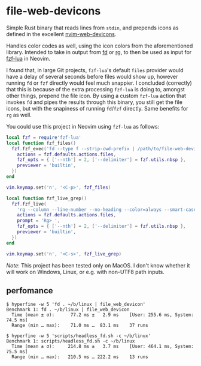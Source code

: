 # file-web-devicons

Simple Rust binary that reads lines from `stdin`, and prepends icons as defined
in the excellent
[nvim-web-devicons](https://github.com/nvim-tree/nvim-web-devicons).

Handles color codes as well, using the icon colors from the aforementioned
library. Intended to take in output from [fd](https://github.com/sharkdp/fd) or
[rg](https://github.com/BurntSushi/ripgrep), to
then be used as input for [fzf-lua](https://github.com/ibhagwan/fzf-lua) in
Neovim.

I found that, in large Git projects, `fzf-lua`'s default `files` provider would
have a delay of several seconds before files would show up, however running `fd`
or `fzf` directly would feel much snappier. I concluded (correctly) that this is
because of the extra processing `fzf-lua` is doing to, amongst other things,
prepend the file icon. By using a custom `fzf-lua` action that invokes `fd` and
pipes the results through this binary, you still get the file icons, but with
the snapiness of running `fd`/`fzf` directly. Same benefits for `rg` as well.

You could use this project in Neovim using `fzf-lua` as follows:

```lua
local fzf = require'fzf-lua'
local function fzf_files()
  fzf.fzf_exec('fd --type f --strip-cwd-prefix | /path/to/file-web-devicon', {
    actions = fzf.defaults.actions.files,
    fzf_opts = { ['--nth'] = 2, ['--delimiter'] = fzf.utils.nbsp },
    previewer = 'builtin',
  })
end

vim.keymap.set('n', '<C-p>', fzf_files)

local function fzf_live_grep()
  fzf.fzf_live(
    'rg --column --line-number --no-heading --color=always --smart-case -- <query> | /path/to/file-web-devicon', {
    actions = fzf.defaults.actions.files,
    prompt = 'Rg> ',
    fzf_opts = { ['--nth'] = 2, ['--delimiter'] = fzf.utils.nbsp },
    previewer = 'builtin',
  })
end

vim.keymap.set('n', '<C-s>', fzf_live_grep)
```

_Note_: This project has been tested only on MacOS. I don't know whether it will
work on Windows, Linux, or e.g. with non-UTF8 path inputs.

## perfomance
```
$ hyperfine -w 5 'fd . ~/b/linux | file_web_devicon'
Benchmark 1: fd . ~/b/linux | file_web_devicon
  Time (mean ± σ):      77.2 ms ±   2.9 ms    [User: 255.6 ms, System: 74.5 ms]
  Range (min … max):    71.0 ms …  83.1 ms    37 runs

$ hyperfine -w 5 'scripts/headless_fd.sh -c ~/b/linux'
Benchmark 1: scripts/headless_fd.sh -c ~/b/linux
  Time (mean ± σ):     214.8 ms ±   3.7 ms    [User: 464.1 ms, System: 75.5 ms]
  Range (min … max):   210.5 ms … 222.2 ms    13 runs
```
